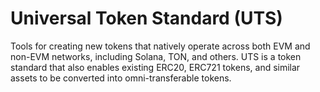 # Universal Token Standard (UTS)
Tools for creating new tokens that natively operate across both EVM and non-EVM networks, including Solana, TON, and others. UTS is a token standard that also enables existing ERC20, ERC721 tokens, and similar assets to be converted into omni-transferable tokens.
